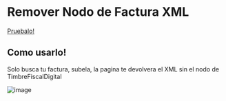 # Remover Nodo de Factura XML 

[Pruebalo!](https://nodexml.herokuapp.com/)

## Como usarlo!

Solo busca tu factura, subela, la pagina te devolvera el XML sin el nodo de TimbreFiscalDigital

![image](https://user-images.githubusercontent.com/66329126/143680087-ac2d92a6-c7b1-4ef1-bab9-0f4ce6e8a3d4.png)

